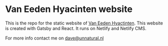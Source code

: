 # Van Eeden Hyacinten website
This is the repo for the static website of [Van Eeden Hyactinten](https://firmavaneeden.nl). This website is created with Gatsby and React. It runs on Netlify and Netlify CMS. 

For more info contact me on <dave@unnatural.nl>